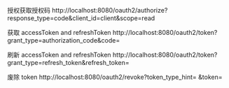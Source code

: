 授权获取授权码
http://localhost:8080/oauth2/authorize?response_type=code&client_id=client&scope=read

获取 accessToken and refreshToken 
http://localhost:8080/oauth2/token?grant_type=authorization_code&code=

刷新 accessToken and refreshToken
http://localhost:8080/oauth2/token?grant_type=refresh_token&refresh_token=

废除 token
    http://localhost:8080/oauth2/revoke?token_type_hint=  &token=
